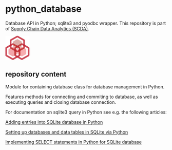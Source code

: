 # python_database
Database API in Python; sqlite3 and pyodbc wrapper. This repository is part of <a href="https://www.supplychaindataanalytics.com">Supply Chain Data Analytics (SCDA)</a>.

<img src="https://github.com/LinnartSF/abm_framework/blob/main/docufigs/scdalogo.PNG" alt="SCDA - Supply Chain Data Analytics" title="" width="75" height="75">

<h2>repository content</h2>

Module for containing database class for database management in Python.

Features methods for connecting and commiting to database, as well as executing queries and closing database connection.

For documentation on sqlite3 query in Python see e.g. the following articles:

<a href="https://www.supplychaindataanalytics.com/adding-entries-into-related-sqlite-3-database-tables-in-python/">Adding entries into SQLite database in Python</a>

<a href="https://www.supplychaindataanalytics.com/setting-up-databases-and-data-tables-in-sqlite-via-python/">Setting up databases and data tables in SQLite via Python</a>

<a href="https://www.supplychaindataanalytics.com/implementing-select-statements-in-python-for-sqlite-3-database/">Implementing SELECT statements in Python for SQLite database</a>
